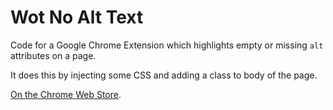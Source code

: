 # Wot No Alt Text

Code for a Google Chrome Extension which highlights empty or missing `alt` attributes on a page.

It does this by injecting some CSS and adding a class to body of the page.

[On the Chrome Web Store](https://chrome.google.com/webstore/detail/wot-no-alt-text/kgbpjllbohhfbbpofhhofideflfcmpfh).
